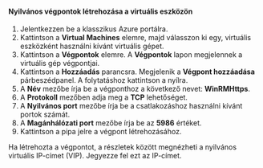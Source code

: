 #### <a name="to-create-public-endpoints-on-the-virtual-device"></a>Nyilvános végpontok létrehozása a virtuális eszközön

1. Jelentkezzen be a klasszikus Azure portálra.
2. Kattintson a **Virtual Machines** elemre, majd válasszon ki egy, virtuális eszközként használni kívánt virtuális gépet.
3. Kattintson a **Végpontok** elemre. A **Végpontok** lapon megjelennek a virtuális gép végpontjai.
4. Kattintson a **Hozzáadás** parancsra. Megjelenik a **Végpont hozzáadása** párbeszédpanel. A folytatáshoz kattintson a nyílra.
5. A **Név** mezőbe írja be a végponthoz a következő nevet: **WinRMHttps**.
6. A **Protokoll** mezőben adja meg a **TCP** lehetőséget.
7. A **Nyilvános port** mezőbe írja be a csatlakozáshoz használni kívánt portok számát.
8. A **Magánhálózati port** mezőbe írja be az **5986** értéket.
9. Kattintson a pipa jelre a végpont létrehozásához.

Ha létrehozta a végpontot, a részletek között megnézheti a nyilvános virtuális IP-címet (VIP). Jegyezze fel ezt az IP-címet.



<!--HONumber=Jan17_HO1-->


